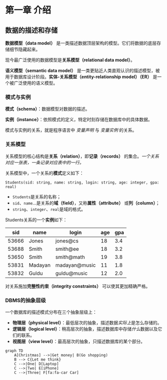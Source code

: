 # 第一章 介绍

## 数据的描述和存储

**数据模型（data model）** 是一类描述数据顶层架构的模型。它们将数据的底层存储细节隐藏起来。

现今最广泛使用的数据模型是**关系模型（relational data model）**。

**语义模型（semantic data model）** 是一类更贴近人类直观认识的描述模型，被用于数据库设计阶段。**实体-关系模型（entity-relationship model）（ER）** 是一个被广泛使用的语义模型。

### 模式与实例

**模式（schema）**：数据模型对数据的描述。

**实例（instance）**：依照模式的定义，特定时刻存储在数据库中的具体数据。

模式与实例的关系，就是程序语言中 *变量声明* 与 *变量实例* 的关系。

### 关系模型

关系模型的核心结构是**关系（relation）**，即**记录（records）** 的集合。*一个关系对应一张表，一条记录对应表中的一行。*

关系模型中，一个关系的**模式**定义如下：

```
Students(sid: string, name: string, login: string, age: integer, gpa: real)
```

- `Students`是关系的名称；
- `sid`、`name`...是关系的**域（field）**，又称**属性（attribute）** 或**列（column）**；
- `string`、`integer`、`real`是域的格式。

Students关系的一个**实例**如下：

| sid   | name    | login         | age  | gpa  |
| ----- | ------- | ------------- | ---- | ---- |
| 53666 | Jones   | jones@cs      | 18   | 3.4  |
| 53688 | Smith   | smith@ee      | 18   | 3.2  |
| 53650 | Smith   | smith@math    | 19   | 3.8  |
| 53831 | Madayan | madayan@music | 11   | 1.8  |
| 53832 | Guldu   | guldu@music   | 12   | 2.0  |

对关系施加**完整性约束（integrity constraints）** 可以使其更加精确严格。

### DBMS的抽象层级

一个数据库的描述模式分布在三个抽象层级上：

- **物理层（physical level）**：最低层次的抽象，描述数据*实际上*是怎么存储的。
- **逻辑层（logical level）**：稍高层次的抽象，描述数据库中存储*什么*数据以及它们的联系。
- **视图层（view level）**：最高层次的抽象，只描述数据库的某个部分。

```mermaid
graph TD
    A[Christmas] -->|Get money| B(Go shopping)
    B --> C{Let me think}
    C -->|One| D[Laptop]
    C -->|Two| E[iPhone]
    C -->|Three| F[fa:fa-car Car]
```

